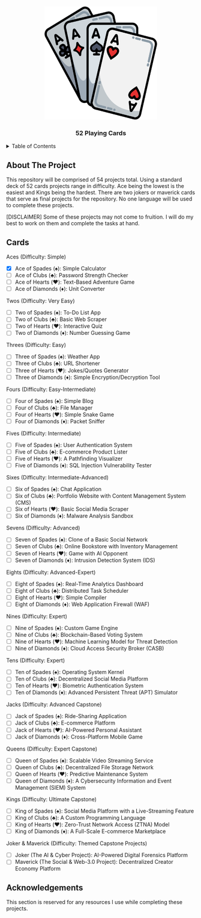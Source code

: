 <br />
<div align="center">
    <a href="#">
        <img src="images/deck-of-cards.png" alt="52 Cards Image" width="300" height="300">
    </a>
    <h3 align="center">52 Playing Cards</h3>
</div>

<!-- Table of Contents -->
<details>
    <summary>Table of Contents</summary>
    <ol>
        <li><a href="#about-the-project">About the Project</li>
        <li><a href="#cards">Cards</a></li>
        <li><a href="#acknowledgements">Acknowledgements</a></li>
    </ol>
</details>

<!-- About the project -->
## About The Project
This repository will be comprised of 54 projects total. Using a standard deck of 52 cards projects range in difficulty. Ace being the lowest is the easiest and Kings being the hardest. There are two jokers or maverick cards that serve as final projects for the repository. No one language will be used to complete these projects.

[DISCLAIMER] Some of these projects may not come to fruition. I will do my best to work on them and complete the tasks at hand.

<!-- Cards -->
## Cards
Aces (Difficulty: Simple)
- [x] Ace of Spades (♠️): Simple Calculator
- [ ] Ace of Clubs (♣️): Password Strength Checker
- [ ] Ace of Hearts (♥️): Text-Based Adventure Game
- [ ] Ace of Diamonds (♦️): Unit Converter

Twos (Difficulty: Very Easy)
- [ ] Two of Spades (♠️): To-Do List App
- [ ] Two of Clubs (♣️): Basic Web Scraper
- [ ] Two of Hearts (♥️): Interactive Quiz
- [ ] Two of Diamonds (♦️): Number Guessing Game

Threes (Difficulty: Easy)
- [ ] Three of Spades (♠️): Weather App
- [ ] Three of Clubs (♣️): URL Shortener
- [ ] Three of Hearts (♥️): Jokes/Quotes Generator
- [ ] Three of Diamonds (♦️): Simple Encryption/Decryption Tool

Fours (Difficulty: Easy-Intermediate)
- [ ] Four of Spades (♠️): Simple Blog
- [ ] Four of Clubs (♣️): File Manager
- [ ] Four of Hearts (♥️): Simple Snake Game
- [ ] Four of Diamonds (♦️): Packet Sniffer

Fives (Difficulty: Intermediate)
- [ ] Five of Spades (♠️): User Authentication System
- [ ] Five of Clubs (♣️): E-commerce Product Lister
- [ ] Five of Hearts (♥️): A Pathfinding Visualizer
- [ ] Five of Diamonds (♦️): SQL Injection Vulnerability Tester

Sixes (Difficulty: Intermediate-Advanced)
- [ ] Six of Spades (♠️): Chat Application
- [ ] Six of Clubs (♣️): Portfolio Website with Content Management System (CMS)
- [ ] Six of Hearts (♥️): Basic Social Media Scraper
- [ ] Six of Diamonds (♦️): Malware Analysis Sandbox

Sevens (Difficulty: Advanced)
- [ ] Seven of Spades (♠️): Clone of a Basic Social Network
- [ ] Seven of Clubs (♣️): Online Bookstore with Inventory Management
- [ ] Seven of Hearts (♥️): Game with AI Opponent
- [ ] Seven of Diamonds (♦️): Intrusion Detection System (IDS)

Eights (Difficulty: Advanced-Expert)
- [ ] Eight of Spades (♠️): Real-Time Analytics Dashboard
- [ ] Eight of Clubs (♣️): Distributed Task Scheduler
- [ ] Eight of Hearts (♥️): Simple Compiler
- [ ] Eight of Diamonds (♦️): Web Application Firewall (WAF)

Nines (Difficulty: Expert)
- [ ] Nine of Spades (♠️): Custom Game Engine
- [ ] Nine of Clubs (♣️): Blockchain-Based Voting System
- [ ] Nine of Hearts (♥️): Machine Learning Model for Threat Detection
- [ ] Nine of Diamonds (♦️): Cloud Access Security Broker (CASB)

Tens (Difficulty: Expert)
- [ ] Ten of Spades (♠️): Operating System Kernel
- [ ] Ten of Clubs (♣️): Decentralized Social Media Platform
- [ ] Ten of Hearts (♥️): Biometric Authentication System
- [ ] Ten of Diamonds (♦️): Advanced Persistent Threat (APT) Simulator

Jacks (Difficulty: Advanced Capstone)
- [ ] Jack of Spades (♠️): Ride-Sharing Application
- [ ] Jack of Clubs (♣️): E-commerce Platform
- [ ] Jack of Hearts (♥️): AI-Powered Personal Assistant
- [ ] Jack of Diamonds (♦️): Cross-Platform Mobile Game

Queens (Difficulty: Expert Capstone)
- [ ] Queen of Spades (♠️): Scalable Video Streaming Service
- [ ] Queen of Clubs (♣️): Decentralized File Storage Network
- [ ] Queen of Hearts (♥️): Predictive Maintenance System
- [ ] Queen of Diamonds (♦️): A Cybersecurity Information and Event Management (SIEM) System

Kings (Difficulty: Ultimate Capstone)
- [ ] King of Spades (♠️): Social Media Platform with a Live-Streaming Feature
- [ ] King of Clubs (♣️): A Custom Programming Language
- [ ] King of Hearts (♥️): Zero-Trust Network Access (ZTNA) Model
- [ ] King of Diamonds (♦️): A Full-Scale E-commerce Marketplace

Joker & Maverick (Difficulty: Themed Capstone Projects)
- [ ] Joker (The AI & Cyber Project): AI-Powered Digital Forensics Platform
- [ ] Maverick (The Social & Web-3.0 Project): Decentralized Creator Economy Platform

<!-- Acknowledgements -->
## Acknowledgements

This section is reserved for any resources I use while completing these projects.